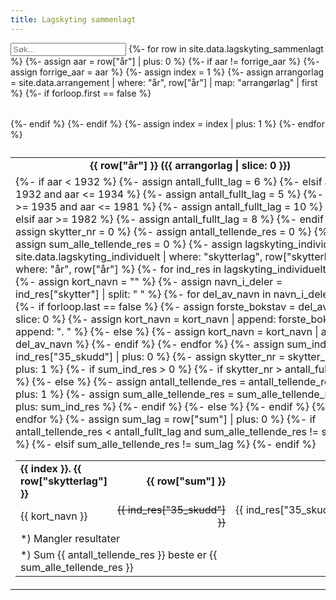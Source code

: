 ```yaml
---
title: Lagskyting sammenlagt
---
```


<script src="assets/js/search.js"></script> 

<table id="search_tbl" style="border: 0;">
  <input type="text" id="search_input" onkeyup="searchTable()" placeholder="Søk...">
{%- for row in site.data.lagskyting_sammenlagt %}
  {%- assign aar = row["år"] | plus: 0 %}
  {%- if aar != forrige_aar %}
    {%- assign forrige_aar = aar %}
    {%- assign index = 1 %}
    {%- assign arrangorlag = site.data.arrangement | where: "år", row["år"] | map: "arrangørlag" | first %}
    {%- if forloop.first == false %}
        </tr>
      </table>
    </td>
  </tr>
    {%- endif %}
  <tr class="search_row">
    <td style="border: 0; padding-left: 0; padding-right: 0;">
      <table>
        <tr>
          <td colspan="3" style="font-weight: bold; text-align: center;">{{ row["år"] }} ({{ arrangorlag | slice: 0 }})</td>
        </tr>
        <tr>
  {%- endif %}
          <td style="vertical-align: top; width: 33.33%;">
            <table style="border: 0;">
              <tr>
                <td style="border: 0; font-weight: bold;">{{ index }}. {{ row["skytterlag"] }}</td>
                <td style="border: 0; font-weight: bold; text-align: right;">{{ row["sum"] }}</td>
              </tr>
  {%- if aar < 1932 %}
    {%- assign antall_fullt_lag = 6 %}
  {%- elsif aar >= 1932 and aar <= 1934 %}
    {%- assign antall_fullt_lag = 5 %}
  {%- elsif aar >= 1935 and aar <= 1981 %}
    {%- assign antall_fullt_lag = 10 %}
  {%- elsif aar >= 1982 %}
    {%- assign antall_fullt_lag = 8 %}
  {%- endif %}
  {%- assign skytter_nr = 0 %}
  {%- assign antall_tellende_res = 0 %}
  {%- assign sum_alle_tellende_res = 0 %}
  {%- assign lagskyting_individuelt = site.data.lagskyting_individuelt | where: "skytterlag", row["skytterlag"] | where: "år", row["år"] %}
  {%- for ind_res in lagskyting_individuelt %}
    {%- assign kort_navn = "" %}
    {%- assign navn_i_deler = ind_res["skytter"] | split: " " %}
    {%- for del_av_navn in navn_i_deler %}
      {%- if forloop.last == false %}
        {%- assign forste_bokstav = del_av_navn | slice: 0 %}
        {%- assign kort_navn = kort_navn | append: forste_bokstav | append: ". " %}
      {%- else %}
        {%- assign kort_navn = kort_navn | append: del_av_navn %}
      {%- endif %}
    {%- endfor %}
              <tr>
                <td style="border: 0;">{{ kort_navn }}</td>
    {%- assign sum_ind_res = ind_res["35_skudd"] | plus: 0 %}
    {%- assign skytter_nr = skytter_nr | plus: 1 %}
    {%- if sum_ind_res > 0 %}
      {%- if skytter_nr > antall_fullt_lag %}
                <td style="border: 0; text-align: right; text-decoration: line-through; text-decoration-thickness: 1px;">{{ ind_res["35_skudd"] }}</td>
      {%- else %}
                <td style="border: 0; text-align: right;">{{ ind_res["35_skudd"] }}</td>
        {%- assign antall_tellende_res = antall_tellende_res | plus: 1 %}
        {%- assign sum_alle_tellende_res = sum_alle_tellende_res | plus: sum_ind_res %}
      {%- endif %}
    {%- else %}
                <td style="border: 0; text-align: right;">-</td>
    {%- endif %}
              </tr>
  {%- endfor %}
  {%- assign sum_lag = row["sum"] | plus: 0 %}
  {%- if antall_tellende_res < antall_fullt_lag and sum_alle_tellende_res != sum_lag %}
              <tr>
                <td class="data_issue" style="border: 0;" colspan="2">*) Mangler resultater</td>
              </tr>
  {%- elsif sum_alle_tellende_res != sum_lag %}
              <tr>
                <td class="data_issue" style="border: 0;" colspan="2">*) Sum {{ antall_tellende_res }} beste er {{ sum_alle_tellende_res }}</td>
              </tr>
  {%- endif %}
            </table>
          </td>
  {%- assign index = index | plus: 1 %}
{%- endfor %}
  </tr>
  <caption id="search_caption"></caption>
</table>
